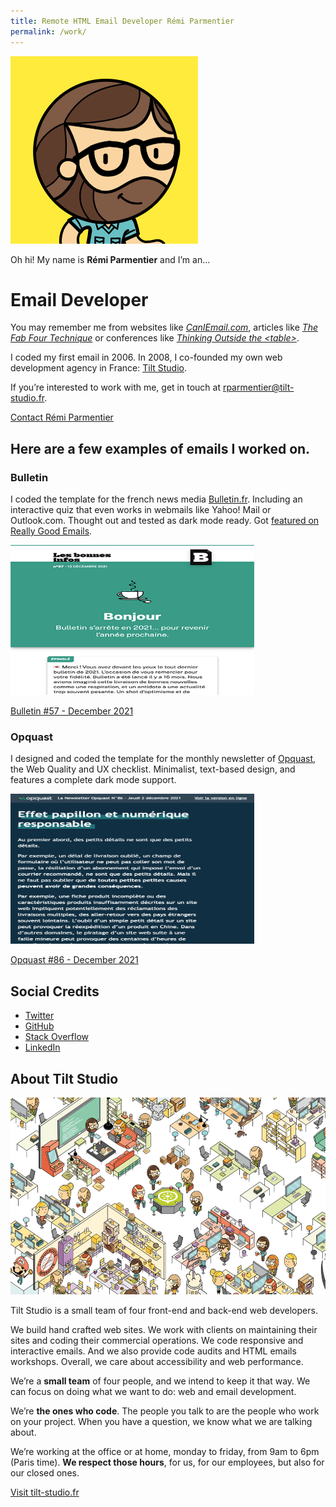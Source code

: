 ```yaml
---
title: Remote HTML Email Developer Rémi Parmentier
permalink: /work/
---
```

<div class="post">
    <img class="avatar" src="/uploads/2022/01/avatar.png" alt="Rémi Parmentier" />
    <p class="oh-hi">
        Oh hi! My name is <strong>Rémi Parmentier</strong> and I’m an…
    </p>
    <div class="post-intro">
        <h1>Email Developer</h1>
    </div>
    <p>
        You may remember me from websites like <a href="https://caniemail.com"><em>CanIEmail.com</em></a>, articles like <a href="/2016/the-fab-four-technique-to-create-responsive-emails-without-media-queries/"><em>The Fab Four Technique</em></a> or conferences like <a href="/2016/thinking-outside-the-table-at-litmus-live-2016/"><em>Thinking Outside the &lt;table&gt;</em></a>.
    </p>
    <p>
        I coded my first email in 2006. In 2008, I co-founded my own web development agency in France: <a href="https://www.tilt-studio.fr">Tilt Studio</a>.
    </p>
    <p>
        If you’re interested to work with me, get in touch at <a href="mailto:rparmentier@tilt-studio.fr">rparmentier@tilt-studio.fr</a>.
    </p>
    <p>
        <a href="mailto:rparmentier@tilt-studio.fr" class="button">Contact Rémi Parmentier</a>
    </p>
    <h2>
        Here are a few examples of emails I worked on.
    </h2>
    <div class="figure--grid">
        <div>
            <h3>Bulletin</h3>
            <p>
                I coded the template for the french news media <a href="https://bulletin.fr/">Bulletin.fr</a>. Including an interactive quiz that even works in webmails like Yahoo! Mail or Outlook.com. Thought out and tested as dark mode ready. Got <a href="https://reallygoodemails.com/emails/-welcome-to-bulletin">featured on Really Good Emails</a>.
            </p>
        </div>
        <div>
            <div class="card">
                <img class="card-image" src="/uploads/2022/01/bulletin.png" alt="" width="390" height="240" />
                <div class="card-text">
                    <p class="card-url"><a class="card-link" href="/uploads/2022/01/bulletin.20211213.html">Bulletin #57 - December 2021</a></p>
                </div>
            </div>
        </div>
    </div>
    <div class="figure--grid">
        <div>
            <h3>Opquast</h3>
            <p>
                I designed and coded the template for the monthly newsletter of <a href="https://www.opquast.com/en/">Opquast</a>, the Web Quality and UX checklist. Minimalist, text-based design, and features a complete dark mode support.
            </p>
        </div>
        <div>
            <div class="card">
                <img class="card-image" src="/uploads/2022/01/opquast.png" alt="" width="390" height="240" />
                <div class="card-text">
                    <p class="card-url"><a class="card-link" href="/uploads/2022/01/opquast.20211202.html">Opquast #86 - December 2021</a></p>
                </div>
            </div>
        </div>
    </div>
    <h2>Social Credits</h2>
    <ul>
        <li><a href="https://twitter.com/hteumeuleu">Twitter</a></li>
        <li><a href="https://github.com/hteumeuleu">GitHub</a></li>
        <li><a href="https://stackoverflow.com/users/13463421/hteumeuleu">Stack Overflow</a></li>
        <li><a href="https://www.linkedin.com/in/r%C3%A9mi-parmentier-94044923/">LinkedIn</a></li>
    </ul>
    <h2>About Tilt Studio</h2>
    <div class="card">
        <a href="https://www.tilt-studio.fr"><img class="card-image" src="/uploads/2022/01/tilt-studio-fr.png" alt="" width="600" height="315" /></a>
    </div>
    <p>
        Tilt Studio is a small team of four front-end and back-end web developers.
    </p>
    <p>
        We build hand crafted web sites. We work with clients on maintaining their sites and coding their commercial operations. We code responsive and interactive emails. And we also provide code audits and HTML emails workshops. Overall, we care about accessibility and web performance.
    </p>
    <p>
        We’re a <b>small team</b> of four people, and we intend to keep it that way. We can focus on doing what we want to do: web and email development.
    </p>
    <p>
        We’re <b>the ones who code</b>. The people you talk to are the people who work on your project. When you have a question, we know what we are talking about.
    </p>
    <p>
        We’re working at the office or at home, monday to friday, from 9am to 6pm (Paris time). <b>We respect those hours</b>, for us, for our employees, but also for our closed ones.
    </p>
    <p>
        <a href="https://www.tilt-studio.fr" class="button">Visit tilt-studio.fr</a>
    </p>
</div>